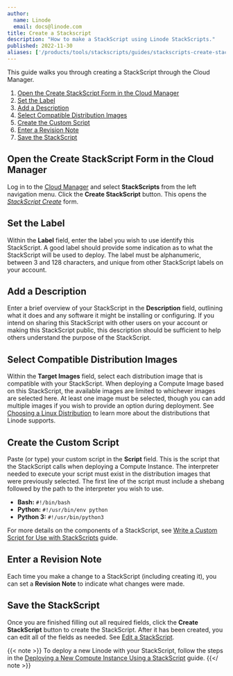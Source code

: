 ```yaml
---
author:
  name: Linode
  email: docs@linode.com
title: Create a Stackscript
description: "How to make a StackScript using Linode StackScripts."
published: 2022-11-30
aliases: ['/products/tools/stackscripts/guides/stackscripts-create-stackscript/']
---
```


This guide walks you through creating a StackScript through the Cloud Manager.

1. [Open the Create StackScript Form in the Cloud Manager](#open-the-create-stackscript-form-in-the-cloud-manager)
1. [Set the Label](#set-the-label)
1. [Add a Description](#add-a-description)
1. [Select Compatible Distribution Images](#select-compatible-distribution-images)
1. [Create the Custom Script](#create-the-custom-script)
1. [Enter a Revision Note](#enter-a-revision-note)
1. [Save the StackScript](#save-the-stackscript)

## Open the Create StackScript Form in the Cloud Manager

Log in to the [Cloud Manager](https://cloud.linode.com/) and select **StackScripts** from the left navigation menu. Click the **Create StackScript** button. This opens the *[StackScript Create](https://cloud.linode.com/stackscripts/create)* form.

## Set the Label

Within the **Label** field, enter the label you wish to use identify this StackScript. A good label should provide some indication as to what the StackScript will be used to deploy. The label must be alphanumeric, between 3 and 128 characters, and unique from other StackScript labels on your account.

## Add a Description

Enter a brief overview of your StackScript in the **Description** field, outlining what it does and any software it might be installing or configuring. If you intend on sharing this StackScript with other users on your account or making this StackScript public, this description should be sufficient to help others understand the purpose of the StackScript.

## Select Compatible Distribution Images

Within the **Target Images** field, select each distribution image that is compatible with your StackScript. When deploying a Compute Image based on this StackScript, the available images are limited to whichever images are selected here. At least one image must be selected, though you can add multiple images if you wish to provide an option during deployment. See [Choosing a Linux Distribution](/docs/guides/choosing-a-distribution/) to learn more about the distributions that Linode supports.

## Create the Custom Script

Paste (or type) your custom script in the **Script** field. This is the script that the StackScript calls when deploying a Compute Instance. The interpreter needed to execute your script must exist in the distribution images that were previously selected. The first line of the script must include a shebang followed by the path to the interpreter you wish to use.

- **Bash:** `#!/bin/bash`
- **Python:** `#!/usr/bin/env python`
- **Python 3:** `#!/usr/bin/python3`

For more details on the components of a StackScript, see [Write a Custom Script for Use with StackScripts](/docs/products/tools/stackscripts/guides/write-a-custom-script/) guide.

## Enter a Revision Note

Each time you make a change to a StackScript (including creating it), you can set a **Revision Note** to indicate what changes were made.

## Save the StackScript

Once you are finished filling out all required fields, click the **Create StackScript** button to create the StackScript. After it has been created, you can edit all of the fields as needed. See [Edit a StackScript](/docs/products/tools/stackscripts/guides/manage/#edit-a-stackscript).

{{< note >}}
To deploy a new Linode with your StackScript, follow the steps in the [Deploying a New Compute Instance Using a StackScript](/docs/products/tools/stackscripts/guides/deploy-a-compute-instance/#deploy-a-linode-from-an-account-stackscript) guide.
{{</ note >}}